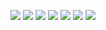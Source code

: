 ![](pics/反编译字节码04.png)
![](pics/反编译字节码05.png)
![](pics/反编译字节码06.png)
![](pics/反编译字节码07.png)
![](pics/反编译字节码08.png)
![](pics/反编译字节码09.png)
![](pics/反编译字节码10.png)